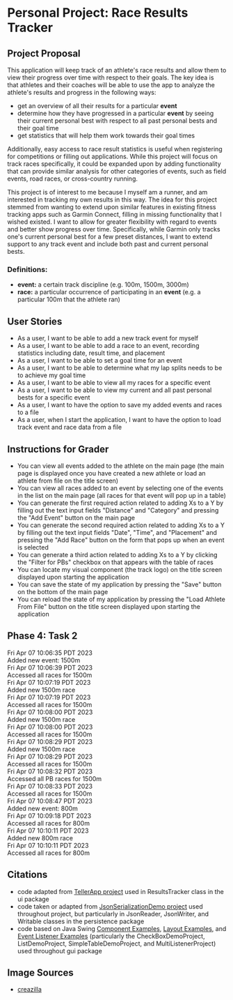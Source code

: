 # Personal Project: Race Results Tracker

## Project Proposal

This application will keep track of an athlete's race results and allow them to view their progress over time with 
respect to their goals. The key idea is that athletes and their coaches will be able to use the app to analyze the 
athlete's results and progress in the following ways:
- get an overview of all their results for a particular **event**
- determine how they have progressed in a particular **event** by seeing their current personal best with 
respect to all past personal bests and their goal time
- get statistics that will help them work towards their goal times

Additionally, easy access to race result statistics is useful when registering for competitions or filling out 
applications. While this project will focus on track races specifically, it could be 
expanded upon by adding functionality that can provide similar analysis for other categories of events, such as field 
events, road races, or cross-country running.
 
 
This project is of interest to me because I myself am a runner, and am interested in tracking my own results in 
this way. The idea for this project stemmed from wanting to extend upon similar features in existing
fitness tracking apps such as Garmin Connect, filling in missing functionality that I wished existed. I want to allow for 
greater flexibility with regard to events and better show progress over time. 
Specifically, while Garmin only tracks one's current personal best for a few preset distances, I want to extend support 
to any track event and include both past and current personal bests.

### Definitions:
- **event:** a certain track discipline (e.g. 100m, 1500m, 3000m)
- **race:** a particular occurrence of participating in an **event** (e.g. a particular 100m that the athlete ran)


## User Stories
- As a user, I want to be able to add a new track event for myself
- As a user, I want to be able to add a race to an event, recording statistics including date, result time, and placement
- As a user, I want to be able to set a goal time for an event
- As a user, I want to be able to determine what my lap splits needs to be to achieve my goal time
- As a user, I want to be able to view all my races for a specific event
- As a user, I want to be able to view my current and all past personal bests for a specific event
- As a user, I want to have the option to save my added events and races to a file
- As a user, when I start the application, I want to have the option to load track event and race data from a file

## Instructions for Grader

- You can view all events added to the athlete on the main page (the main page is displayed once you have 
created a new athlete or load an athlete from file on the title screen)
- You can view all races added to an event by selecting one of the events in the list on the main page (all races for 
that event will pop up in a table)
- You can generate the first required action related to adding Xs to a Y by filling out the text input fields 
"Distance" and "Category" and pressing the "Add Event" button on the main page
- You can generate the second required action related to adding Xs to a Y by filling out the text input fields "Date", 
"Time", and "Placement" and pressing the "Add Race" button on the form that pops up when an event is selected
- You can generate a third action related to adding Xs to a Y by clicking the "Filter for PBs" checkbox on that appears 
with the table of races
- You can locate my visual component (the track logo) on the title screen displayed upon starting the application 
- You can save the state of my application by pressing the "Save" button on the bottom of the main page 
- You can reload the state of my application by pressing the "Load Athlete From File" button on the title screen 
displayed upon starting the application

## Phase 4: Task 2
Fri Apr 07 10:06:35 PDT 2023  
Added new event: 1500m  
Fri Apr 07 10:06:39 PDT 2023  
Accessed all races for 1500m  
Fri Apr 07 10:07:19 PDT 2023  
Added new 1500m race  
Fri Apr 07 10:07:19 PDT 2023  
Accessed all races for 1500m  
Fri Apr 07 10:08:00 PDT 2023  
Added new 1500m race  
Fri Apr 07 10:08:00 PDT 2023  
Accessed all races for 1500m  
Fri Apr 07 10:08:29 PDT 2023  
Added new 1500m race  
Fri Apr 07 10:08:29 PDT 2023  
Accessed all races for 1500m  
Fri Apr 07 10:08:32 PDT 2023  
Accessed all PB races for 1500m  
Fri Apr 07 10:08:33 PDT 2023  
Accessed all races for 1500m  
Fri Apr 07 10:08:47 PDT 2023  
Added new event: 800m  
Fri Apr 07 10:09:18 PDT 2023  
Accessed all races for 800m  
Fri Apr 07 10:10:11 PDT 2023  
Added new 800m race  
Fri Apr 07 10:10:11 PDT 2023  
Accessed all races for 800m

## Citations
- code adapted from [TellerApp project](https://github.students.cs.ubc.ca/CPSC210/TellerApp.git) used in ResultsTracker 
class in the ui package
- code taken or adapted from [JsonSerializationDemo project](https://github.students.cs.ubc.ca/CPSC210/JsonSerializationDemo.git)
used throughout project, but particularly in JsonReader, JsonWriter, and Writable classes in the persistence package
- code based on Java Swing [Component Examples](https://docs.oracle.com/javase/tutorial/uiswing/examples/components/index.html), 
[Layout Examples](https://docs.oracle.com/javase/tutorial/uiswing/examples/layout/index.html#SpringDemo2), and
[Event Listener Examples](https://docs.oracle.com/javase/tutorial/uiswing/examples/events/index.html#MultiListener) 
(particularly the CheckBoxDemoProject, ListDemoProject, SimpleTableDemoProject, and MultiListenerProject) used throughout gui package 

## Image Sources
- [creazilla](https://creazilla.com/nodes/38602-track-and-field-clipart)
